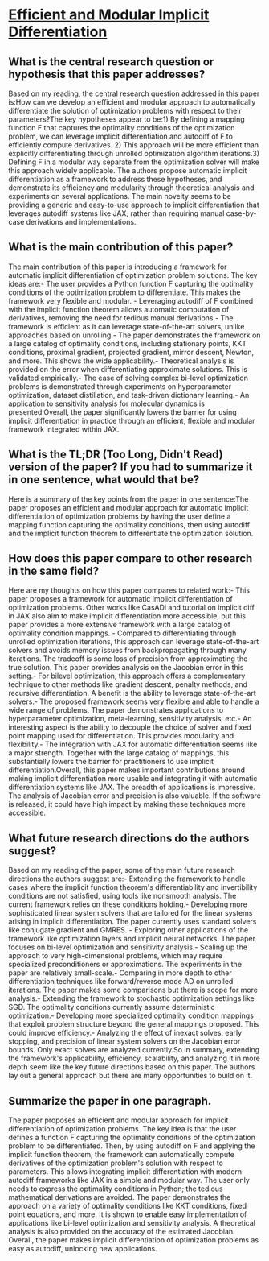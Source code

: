 # [Efficient and Modular Implicit Differentiation](https://arxiv.org/abs/2105.15183)

## What is the central research question or hypothesis that this paper addresses?

Based on my reading, the central research question addressed in this paper is:How can we develop an efficient and modular approach to automatically differentiate the solution of optimization problems with respect to their parameters?The key hypotheses appear to be:1) By defining a mapping function F that captures the optimality conditions of the optimization problem, we can leverage implicit differentiation and autodiff of F to efficiently compute derivatives. 2) This approach will be more efficient than explicitly differentiating through unrolled optimization algorithm iterations.3) Defining F in a modular way separate from the optimization solver will make this approach widely applicable. The authors propose automatic implicit differentiation as a framework to address these hypotheses, and demonstrate its efficiency and modularity through theoretical analysis and experiments on several applications. The main novelty seems to be providing a generic and easy-to-use approach to implicit differentiation that leverages autodiff systems like JAX, rather than requiring manual case-by-case derivations and implementations.


## What is the main contribution of this paper?

The main contribution of this paper is introducing a framework for automatic implicit differentiation of optimization problem solutions. The key ideas are:- The user provides a Python function F capturing the optimality conditions of the optimization problem to differentiate. This makes the framework very flexible and modular. - Leveraging autodiff of F combined with the implicit function theorem allows automatic computation of derivatives, removing the need for tedious manual derivations.- The framework is efficient as it can leverage state-of-the-art solvers, unlike approaches based on unrolling.- The paper demonstrates the framework on a large catalog of optimality conditions, including stationary points, KKT conditions, proximal gradient, projected gradient, mirror descent, Newton, and more. This shows the wide applicability.- Theoretical analysis is provided on the error when differentiating approximate solutions. This is validated empirically.- The ease of solving complex bi-level optimization problems is demonstrated through experiments on hyperparameter optimization, dataset distillation, and task-driven dictionary learning.- An application to sensitivity analysis for molecular dynamics is presented.Overall, the paper significantly lowers the barrier for using implicit differentiation in practice through an efficient, flexible and modular framework integrated within JAX.


## What is the TL;DR (Too Long, Didn't Read) version of the paper? If you had to summarize it in one sentence, what would that be?

Here is a summary of the key points from the paper in one sentence:The paper proposes an efficient and modular approach for automatic implicit differentiation of optimization problems by having the user define a mapping function capturing the optimality conditions, then using autodiff and the implicit function theorem to differentiate the optimization solution.


## How does this paper compare to other research in the same field?

Here are my thoughts on how this paper compares to related work:- This paper proposes a framework for automatic implicit differentiation of optimization problems. Other works like CasADi and tutorial on implicit diff in JAX also aim to make implicit differentiation more accessible, but this paper provides a more extensive framework with a large catalog of optimality condition mappings. - Compared to differentiating through unrolled optimization iterations, this approach can leverage state-of-the-art solvers and avoids memory issues from backpropagating through many iterations. The tradeoff is some loss of precision from approximating the true solution. This paper provides analysis on the Jacobian error in this setting.- For bilevel optimization, this approach offers a complementary technique to other methods like gradient descent, penalty methods, and recursive differentiation. A benefit is the ability to leverage state-of-the-art solvers.- The proposed framework seems very flexible and able to handle a wide range of problems. The paper demonstrates applications to hyperparameter optimization, meta-learning, sensitivity analysis, etc.- An interesting aspect is the ability to decouple the choice of solver and fixed point mapping used for differentiation. This provides modularity and flexibility.- The integration with JAX for automatic differentiation seems like a major strength. Together with the large catalog of mappings, this substantially lowers the barrier for practitioners to use implicit differentiation.Overall, this paper makes important contributions around making implicit differentiation more usable and integrating it with automatic differentiation systems like JAX. The breadth of applications is impressive. The analysis of Jacobian error and precision is also valuable. If the software is released, it could have high impact by making these techniques more accessible.


## What future research directions do the authors suggest?

Based on my reading of the paper, some of the main future research directions the authors suggest are:- Extending the framework to handle cases where the implicit function theorem's differentiability and invertibility conditions are not satisfied, using tools like nonsmooth analysis. The current framework relies on these conditions holding.- Developing more sophisticated linear system solvers that are tailored for the linear systems arising in implicit differentiation. The paper currently uses standard solvers like conjugate gradient and GMRES. - Exploring other applications of the framework like optimization layers and implicit neural networks. The paper focuses on bi-level optimization and sensitivity analysis.- Scaling up the approach to very high-dimensional problems, which may require specialized preconditioners or approximations. The experiments in the paper are relatively small-scale.- Comparing in more depth to other differentiation techniques like forward/reverse mode AD on unrolled iterations. The paper makes some comparisons but there is scope for more analysis.- Extending the framework to stochastic optimization settings like SGD. The optimality conditions currently assume deterministic optimization.- Developing more specialized optimality condition mappings that exploit problem structure beyond the general mappings proposed. This could improve efficiency.- Analyzing the effect of inexact solves, early stopping, and precision of linear system solvers on the Jacobian error bounds. Only exact solves are analyzed currently.So in summary, extending the framework's applicability, efficiency, scalability, and analyzing it in more depth seem like the key future directions based on this paper. The authors lay out a general approach but there are many opportunities to build on it.


## Summarize the paper in one paragraph.

The paper proposes an efficient and modular approach for implicit differentiation of optimization problems. The key idea is that the user defines a function F capturing the optimality conditions of the optimization problem to be differentiated. Then, by using autodiff on F and applying the implicit function theorem, the framework can automatically compute derivatives of the optimization problem's solution with respect to parameters. This allows integrating implicit differentiation with modern autodiff frameworks like JAX in a simple and modular way. The user only needs to express the optimality conditions in Python; the tedious mathematical derivations are avoided. The paper demonstrates the approach on a variety of optimality conditions like KKT conditions, fixed point equations, and more. It is shown to enable easy implementation of applications like bi-level optimization and sensitivity analysis. A theoretical analysis is also provided on the accuracy of the estimated Jacobian. Overall, the paper makes implicit differentiation of optimization problems as easy as autodiff, unlocking new applications.
